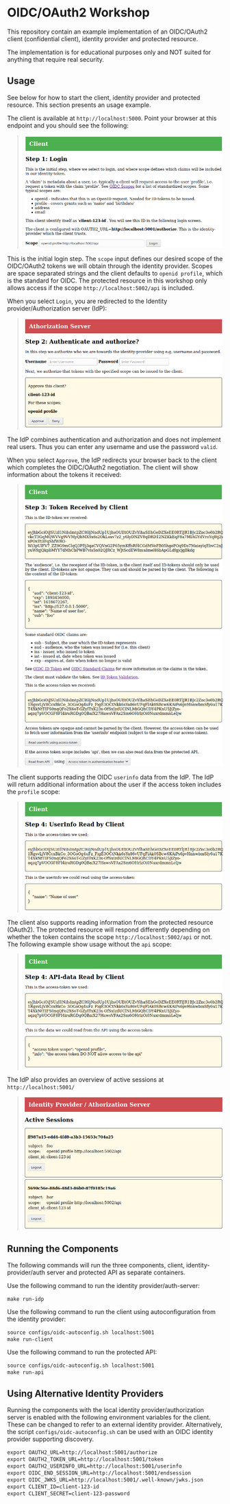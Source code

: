 # OIDC/OAuth2 Workshop

This repository contain an example implementation of an OIDC/OAuth2 client
(confidential client), identity provider and protected resource.

The implementation is for educational purposes only and NOT suited for anything
that require real security.

## Usage

See below for how to start the client, identity provider and protected
resource. This section presents an usage example.

The client is available at `http://localhost:5000`. Point your browser at this
endpoint and you should see the following:

> ![Step 1](images/client-step1.png)

This is the initial login step. The `scope` input defines our desired scope of
the OIDC/OAuth2 tokens we will obtain through the identity provider. Scopes are
space separated strings and the client defaults to `openid profile`, which is
the standard for OIDC. The protected resource in this workshop only allows
access if the scope `http://localhost:5002/api` is included.

When you select `Login`, you are redirected to the Identity
provider/Authorization server (IdP):

> ![Step 2](images/idp-step2.png)

The IdP combines authentication and authorization and does not implement real
users. Thus you can enter any username and use the password `valid`.

When you select `Approve`, the IdP redirects your browser back to the client
which completes the OIDC/OAuth2 negotiation. The client will show information
about the tokens it received:

> ![Step 3](images/client-step3.png)

The client supports reading the OIDC `userinfo` data from the IdP. The IdP will
return additional information about the user if the access token includes the
`profile` scope:

> ![Step 4 userinfo](images/client-step4.png)

The client also supports reading information from the protected resource
(OAuth2). The protected resource will respond differently depending on whether
the token contains the scope `http://localhost:5002/api` or not. The following
example show usage without the `api` scope:

> ![Step 4 API access](images/client-step4-api.png)

The IdP also provides an overview of active sessions at `http://localhost:5001/`

> ![IdP Active Sessions](images/idp-sessions.png)

## Running the Components

The following commands will run the three components, client,
identity-provider/auth server and protected API as separate containers.

Use the following command to run the identity provider/auth-server:

```console
make run-idp
```

Use the following command to run the client using autoconfiguration
from the identity provider:

```console
source configs/oidc-autoconfig.sh localhost:5001
make run-client
```


Use the following command to run the protected API:

```console
source configs/oidc-autoconfig.sh localhost:5001
make run-api
```

## Using Alternative Identity Providers

Running the components with the local identity provider/authorization
server is enabled with the following environment variables for the
client. These can be changed to refer to an external identity
provider. Alternatively, the script `configs/oidc-autoconfig.sh` can
be used with an OIDC identity provider supporting discovery.

```
export OAUTH2_URL=http://localhost:5001/authorize
export OAUTH2_TOKEN_URL=http://localhost:5001/token
export OAUTH2_USERINFO_URL=http://localhost:5001/userinfo
export OIDC_END_SESSION_URL=http://localhost:5001/endsession
export OIDC_JWKS_URL=http://localhost:5001/.well-known/jwks.json
export CLIENT_ID=client-123-id
export CLIENT_SECRET=client-123-password
```
